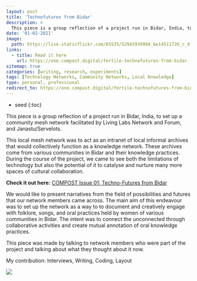 ```yaml
---
layout: post
title: 'Technofutures from Bidar'
description: >
  This piece is a group reflection of a project run in Bidar, India, to set up a community mesh network facilitated by Living Labs Network and Forum, and Janastu/Servelots.
date: '01-02-2021'
image: 
  path: https://live.staticflickr.com/65535/52945939984_6e14511726_c_d.jpg
links:
  - title: Read it here
    url: https://one.compost.digital/fertile-technofutures-from-bidar
sitemap: true
categories: [writing, research, experiments]
tags: [Technology Networks,	Community Networks,	Local Knowledge]
type: personal, professional
redirect_to: https://one.compost.digital/fertile-technofutures-from-bidar
---
```


* seed
{:toc}

This piece is a group reflection of a project run in Bidar, India, to set up a community mesh network facilitated by Living Labs Network and Forum, and Janastu/Servelots.

This local mesh network was to act as an intranet of local informal archives that would collectively function as a knowledge network. These archives come from various communities in Bidar and their knowledge practices. During the course of the project, we came to see both the limitations of technology but also the potential of it to catalyse and nurture many more spaces of cultural collaboration.

**Check it out here:** [COMPOST Issue 01: Techno-Futures from Bidar](https://one.compost.digital/fertile-technofutures-from-bidar)


We would like to present narratives from the field of possibilities and futures that our network members came across. The main aim of this endeavour was to set up the network as a way to to document and creatively engage with folklore, songs, and oral practices held by women of various communities in Bidar. The intent was to connect the unconnected through collaborative activities and create mutual annotation of oral knowledge practices.

This piece was made by talking to network members who were part of the project and talking about what they thought about it now.

My contribution: Interviews, Writing, Coding, Layout

![](https://live.staticflickr.com/65535/52946258308_c293c5b376_c_d.jpg)